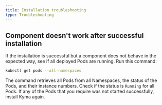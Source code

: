 ```yaml
---
title: Installation troubleshooting
type: Troubleshooting
---
```


## Component doesn't work after successful installation

If the installation is successful but a component does not behave in the expected way, see if all deployed Pods are running. Run this command:

```bash
kubectl get pods --all-namespaces
```

The command retrieves all Pods from all Namespaces, the status of the Pods, and their instance numbers. Check if the status is `Running` for all Pods. If any of the Pods that you require was not started successfully, install Kyma again.
